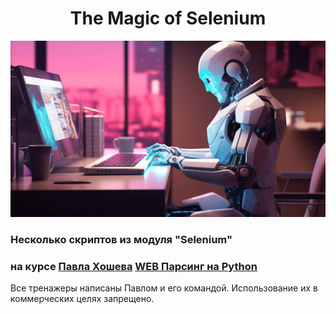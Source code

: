 <div align="center">
  <h1>The Magic of Selenium</h1>
</div>

![Project Logo](automate_it.jpg)

### Несколько скриптов из модуля "Selenium" 
### на курсе [Павла Хошева](https://t.me/Pashikk) [WEB Парсинг на Python](https://stepik.org/course/104774)

Все тренажеры написаны Павлом и его командой. Использование их в коммерческих целях запрещено.
